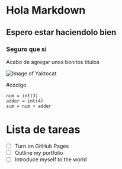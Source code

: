 # Hola Markdown 
## Espero estar haciendolo bien
### Seguro que si



Acabo de agregar unos bonitos titulos

![Image of Yaktocat](https://octodex.github.com/images/yaktocat.png)

#código
```pyth
num = int(3)
adder = int(4)
sum = num + adder
```

# Lista de tareas

  - [ ] Turn on GitHub Pages
  - [ ] Outline my portfolio
  - [ ] Introduce myself to the world

